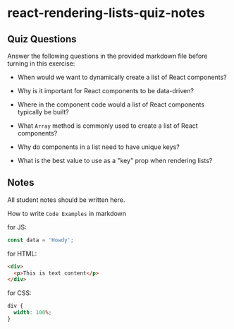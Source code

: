 # react-rendering-lists-quiz-notes

## Quiz Questions

Answer the following questions in the provided markdown file before turning in this exercise:

- When would we want to dynamically create a list of React components?

- Why is it important for React components to be data-driven?

- Where in the component code would a list of React components typically be built?

- What `Array` method is commonly used to create a list of React components?

- Why do components in a list need to have unique keys?

- What is the best value to use as a "key" prop when rendering lists?

## Notes

All student notes should be written here.

How to write `Code Examples` in markdown

for JS:

```javascript
const data = 'Howdy';
```

for HTML:

```html
<div>
  <p>This is text content</p>
</div>
```

for CSS:

```css
div {
  width: 100%;
}
```
